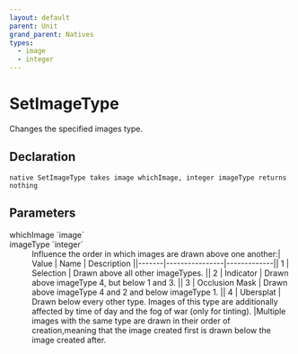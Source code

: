 ```yaml
---
layout: default
parent: Unit
grand_parent: Natives
types:
  - image
  - integer
---
```


# SetImageType
Changes the specified images type.

## Declaration

```
native SetImageType takes image whichImage, integer imageType returns nothing
```

## Parameters
<dl>
  <dt>whichImage `image`</dt>
  <dd></dd>

  <dt>imageType `integer`</dt>
  <dd>Influence the order in which images are drawn above one another:| Value | Name           | Description ||-------|----------------|-------------|| 1     | Selection      | Drawn above all other imageTypes. || 2     | Indicator      | Drawn above imageType 4, but below 1 and 3. || 3     | Occlusion Mask | Drawn above imageType 4 and 2 and below imageType 1. || 4     | Ubersplat      | Drawn below every other type. Images of this type are additionally affected by time of day and the fog of war (only for tinting). |Multiple images with the same type are drawn in their order of creation,meaning that the image created first is drawn below the image created after.</dd>
</dl>